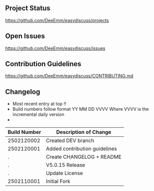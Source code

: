 ## Project Status

https://github.com/DeeEmm/easydiscuss/projects



## Open Issues

https://github.com/DeeEmm/easydiscuss/issues



## Contribution Guidelines

https://github.com/DeeEmm/easydiscuss/CONTRIBUTING.md



## Changelog

- Most recent entry at top !!
- Build numbers follow format YY MM DD VVVV Where VVVV is the incremental daily version
- 

Build Number    | Description of Change
-- | --
2502120002      | Created DEV branch
2502120001      | Added contribution guidelines
.               | Create CHANGELOG + README
.               | V5.0.15 Release
.               | Update License
2502110001      | Initial Fork
